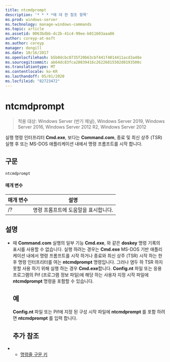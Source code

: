 ```yaml
---
title: ntcmdprompt
description: '* * * *에 대 한 참조 항목'
ms.prod: windows-server
ms.technology: manage-windows-commands
ms.topic: article
ms.assetid: 0063bdbb-dc2b-41c4-99ee-b011603aaa86
author: coreyp-at-msft
ms.author: coreyp
manager: dongill
ms.date: 10/16/2017
ms.openlocfilehash: b5b0dcbc0735f20b63cbf441f4014411acd3a48e
ms.sourcegitcommit: ab64dc83fca28039416c26226815502d0193500c
ms.translationtype: MT
ms.contentlocale: ko-KR
ms.lasthandoff: 05/01/2020
ms.locfileid: "82723472"
---
```

# <a name="ntcmdprompt"></a>ntcmdprompt

> 적용 대상: Windows Server (반기 채널), Windows Server 2019, Windows Server 2016, Windows Server 2012 R2, Windows Server 2012

실행 명령 인터프리터 **Cmd.exe**, 보다는 **Command.com**, 종료 및 최신 상주 (TSR) 실행 후 또는 MS-DOS 애플리케이션 내에서 명령 프롬프트를 시작 합니다.
## <a name="syntax"></a>구문
```
ntcmdprompt
```
#### <a name="parameters"></a>매개 변수

| 매개 변수 |             설명              |
|-----------|--------------------------------------|
|    /?     | 명령 프롬프트에 도움말을 표시합니다. |

## <a name="remarks"></a>설명
- 때 **Command.com** 실행의 일부 기능 **Cmd.exe**, 와 같은 **doskey** 명령 기록의 표시를 사용할 수 없습니다. 실행 하려는 경우는 **Cmd.exe** MS-DOS 기반 애플리케이션 내에서 명령 프롬프트를 시작 하거나 종료와 최신 상주 (TSR) 시작 하는 한 후 명령 인터프리터를 여는 **ntcmdprompt** 명령입니다. 그러나 염두 하 TSR 하지 못할 사용 하기 위해 실행 하는 경우 **Cmd.exe**합니다. **Config.nt** 파일 또는 응용 프로그램의 Pif (프로그램 정보 파일)에 해당 하는 사용자 지정 시작 파일에 **ntcmdprompt** 명령을 포함할 수 있습니다.
  ## <a name="examples"></a>예
  **Config.nt** 파일 또는 Pif에 지정 된 구성 시작 파일에 **ntcmdprompt** 를 포함 하려면 **ntcmdprompt** 를 입력 합니다.
  ## <a name="additional-references"></a>추가 참조
- - [명령줄 구문 키](command-line-syntax-key.md)

